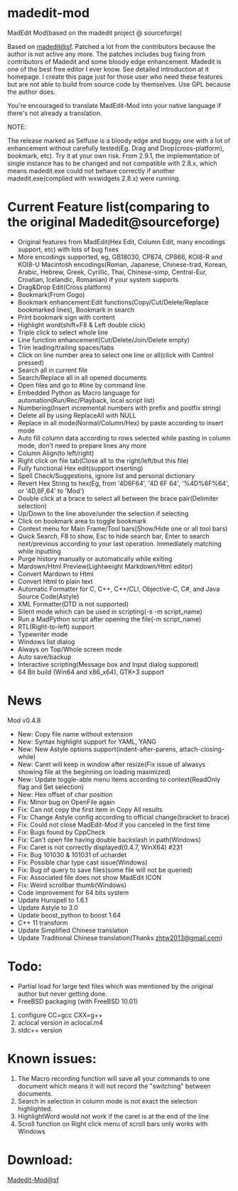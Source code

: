 madedit-mod
===========

MadEdit Mod(based on the madedit project @ sourceforge)

Based on [madedit@sf](https://sourceforge.net/projects/madedit/). Patched a lot from the contributors because the author is not active any more. The patches includes bug fixing from contributors of Madedit and some bloody edge enhancement. Madedit is one of the best free editor I ever know. See detailed introduction at it homepage. I create this page just for those user who need these features but are not able to build from source code by themselves. Use GPL because the author does.

You're encouraged to translate MadEdit-Mod into your native language if there's not already a translation.

NOTE:

The release marked as Selfuse is a bloody edge and buggy one with a lot of enhancement without carefully tested(Eg. Drag and Drop(cross-platform), bookmark, etc). Try it at your own risk. From 2.9.1, the implementation of single instance has to be changed and not compatible with 2.8.x, which means madedit.exe could not behave correctly if another madedit.exe(complied with wxwidgets 2.8.x) were running.


Current Feature list(comparing to the original Madedit@sourceforge)
===================================================================
* Original features from MadEdit(Hex Edit, Column Edit, many encodings support, etc) with lots of bug fixes
* More encodings supported, eg, GB18030, CP874, CP866, KOI8-R and KOI8-U Macintosh encodings(Roman, Japanese, Chinese-trad, Korean, Arabic, Hebrew, Greek, Cyrillic, Thai, Chinese-simp, Central-Eur, Croatian, Icelandic, Romanian) if your system supports
* Drag&Drop Edit(Cross platform)
* Bookmark(From Gogo)
* Bookmark enhancement:Edit functions(Copy/Cut/Delete/Replace bookmarked lines), Bookmark in search
* Print bookmark sign with content
* Highlight word(shift+F8 & Left double click)
* Triple click to select whole line
* Line function enhancement(Cut/Delete/Join/Delete empty)
* Trim leading/trailing spaces/tabs
* Click on line number area to select one line or all(click with Control pressed)
* Search all in current file
* Search/Replace all in all opened documents
* Open files and go to #line by command line
* Embedded Python as Macro language for automation(Run/Rec/Playback, local script list)
* Numbering(Insert incremental numbers with prefix and postfix string)
* Delete all by using ReplaceAll with NULL
* Replace in all mode(Normal/Column/Hex) by paste according to insert mode
* Auto fill column data according to rows selected while pasting in column mode, don't need to prepare lines any more
* Column Align(to left/right)
* Right click on file tab(Close all to the right/left/but this file)
* Fully functional Hex edit(support inserting)
* Spell Check/Suggestions, ignore list and personal dictionary
* Revert Hex String to hex(Eg, from '4D6F64', '4D 6F 64', '%4D%6F%64', or '4D,6F,64' to 'Mod')
* Double click at a brace to select all between the brace pair(Delimiter selection)
* Up/Down to the line above/under the selection if selecting
* Click on bookmark area to toggle bookmark
* Context menu for Main Frame/Tool bars(Show/Hide one or all tool bars)
* Quick Search, F8 to show, Esc to hide search bar, Enter to search next/previous according to your last operation. Immediately matching while inputting
* Purge history manually or automatically while exiting
* Mardown/Html Preview(Lightweight Markdown/Html editor)
* Convert Mardown to Html
* Convert Html to plain text
* Automatic Formatter for C, C++, C++/CLI, Objective-C, C#, and Java Source Code(Astyle)
* XML Formatter(DTD is not supported)
* Silent mode which can be used in scripting(-s -m script_name)
* Run a MadPython script after opening the file(-m script_name)
* RTL(Right-to-left) support
* Typewriter mode
* Windows list dialog
* Always on Top/Whole screen mode
* Auto save/backup
* Interactive scripting(Message box and Input dialog suppored)
* 64 Bit build (Win64 and x86_x64), GTK+3 support

News
=======
Mod v0.4.8
* New: Copy file name without extension
* New: Syntax highlight support for YAML, YANG
* New: New Astyle options support(indent-after-parens, attach-closing-while)
* New: Caret will keep in window after resize(Fix issue of alwasys showing file at the beginning on loading maximized)
* New: Update toggle-able menu items according to context(ReadOnly flag and Set selection)
* New: Hex offset of char position
* Fix: Minor bug on OpenFile again
* Fix: Can not copy the first item in Copy All results
* Fix: Change Astyle config according to official change(bracket to brace)
* Fix: Could not close MadEdit-Mod if you canceled in the first time
* Fix: Bugs found by CppCheck
* Fix: Can't open file having double backslash in path(Windows)
* Fix: Caret is not correctly displayed(0.4.7, WinX64) #231
* Fix: Bug 101030 & 101031 of uchardet
* Fix: Possible char type cast issue(Windows)
* Fix: Bug of query to save files(some file will not be queried)
* Fix: Associated file does not show MadEdit ICON
* Fix: Weird scrollbar thumb(Windows)
* Code improvement for 64 bits system
* Update Hunspell to 1.6.1
* Update Astyle to 3.0
* Update boost_python to boost 1.64
* C++ 11 transform
* Update Simplified Chinese translation
* Update Traditional Chinese translation(Thanks zhtw2013@gmail.com)

Todo:
=====
* Partial load for large text files which was mentioned by the original author but never getting done.
* FreeBSD packaging (with FreeBSD 10.01)
1. configure CC=gcc CXX=g++
2. aclocal version in aclocal.m4
3. stdc++ version

Known issues:
=============
1. The Macro recording function will save all your commands to one document which
    means it will not record the "switching" between documents.
2. Search in selection in column mode is not exact the selection highlighted.
3. HighlightWord would not work if the caret is at the end of the line
4. Scroll function on Right click menu of scroll bars only works with Windows

Download:
=============
[Madedit-Mod@sf](https://sourceforge.net/projects/madedit-mod/files/?source=navbar)